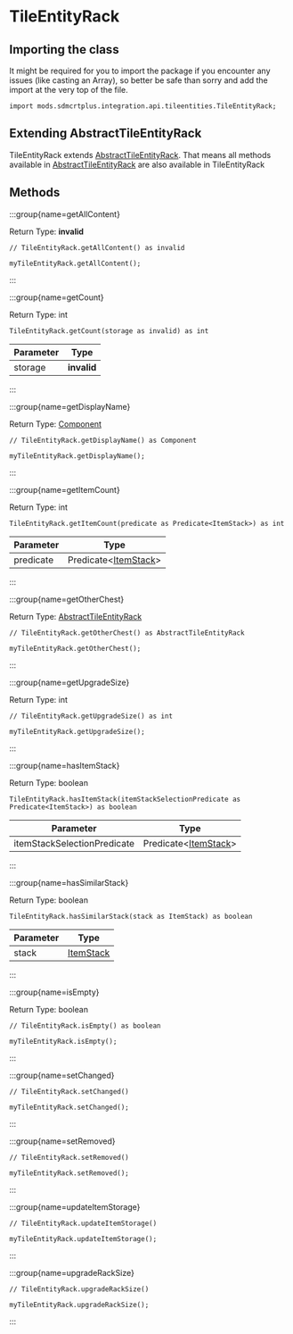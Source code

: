 # TileEntityRack

## Importing the class

It might be required for you to import the package if you encounter any issues (like casting an Array), so better be safe than sorry and add the import at the very top of the file.
```zenscript
import mods.sdmcrtplus.integration.api.tileentities.TileEntityRack;
```


## Extending AbstractTileEntityRack

TileEntityRack extends [AbstractTileEntityRack](/mods/sdmcrtplus/integration/minecolonies/api/tileentities/AbstractTileEntityRack). That means all methods available in [AbstractTileEntityRack](/mods/sdmcrtplus/integration/minecolonies/api/tileentities/AbstractTileEntityRack) are also available in TileEntityRack

## Methods

:::group{name=getAllContent}

Return Type: **invalid**

```zenscript
// TileEntityRack.getAllContent() as invalid

myTileEntityRack.getAllContent();
```

:::

:::group{name=getCount}

Return Type: int

```zenscript
TileEntityRack.getCount(storage as invalid) as int
```

| Parameter |    Type     |
|-----------|-------------|
| storage   | **invalid** |


:::

:::group{name=getDisplayName}

Return Type: [Component](/vanilla/api/text/Component)

```zenscript
// TileEntityRack.getDisplayName() as Component

myTileEntityRack.getDisplayName();
```

:::

:::group{name=getItemCount}

Return Type: int

```zenscript
TileEntityRack.getItemCount(predicate as Predicate<ItemStack>) as int
```

| Parameter |                           Type                            |
|-----------|-----------------------------------------------------------|
| predicate | Predicate&lt;[ItemStack](/vanilla/api/item/ItemStack)&gt; |


:::

:::group{name=getOtherChest}

Return Type: [AbstractTileEntityRack](/mods/sdmcrtplus/integration/minecolonies/api/tileentities/AbstractTileEntityRack)

```zenscript
// TileEntityRack.getOtherChest() as AbstractTileEntityRack

myTileEntityRack.getOtherChest();
```

:::

:::group{name=getUpgradeSize}

Return Type: int

```zenscript
// TileEntityRack.getUpgradeSize() as int

myTileEntityRack.getUpgradeSize();
```

:::

:::group{name=hasItemStack}

Return Type: boolean

```zenscript
TileEntityRack.hasItemStack(itemStackSelectionPredicate as Predicate<ItemStack>) as boolean
```

|          Parameter          |                           Type                            |
|-----------------------------|-----------------------------------------------------------|
| itemStackSelectionPredicate | Predicate&lt;[ItemStack](/vanilla/api/item/ItemStack)&gt; |


:::

:::group{name=hasSimilarStack}

Return Type: boolean

```zenscript
TileEntityRack.hasSimilarStack(stack as ItemStack) as boolean
```

| Parameter |                   Type                   |
|-----------|------------------------------------------|
| stack     | [ItemStack](/vanilla/api/item/ItemStack) |


:::

:::group{name=isEmpty}

Return Type: boolean

```zenscript
// TileEntityRack.isEmpty() as boolean

myTileEntityRack.isEmpty();
```

:::

:::group{name=setChanged}

```zenscript
// TileEntityRack.setChanged()

myTileEntityRack.setChanged();
```

:::

:::group{name=setRemoved}

```zenscript
// TileEntityRack.setRemoved()

myTileEntityRack.setRemoved();
```

:::

:::group{name=updateItemStorage}

```zenscript
// TileEntityRack.updateItemStorage()

myTileEntityRack.updateItemStorage();
```

:::

:::group{name=upgradeRackSize}

```zenscript
// TileEntityRack.upgradeRackSize()

myTileEntityRack.upgradeRackSize();
```

:::


